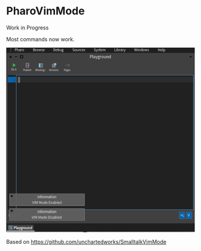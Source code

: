 # PharoVimMode

Work in Progress

Most commands now work.

![Screenshot](screenshot.png)

Based on https://github.com/unchartedworks/SmalltalkVimMode

